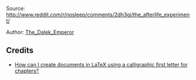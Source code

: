 Source: http://www.reddit.com/r/nosleep/comments/2dh3gj/the_afterlife_experiment/

Author: [The_Dalek_Emperor](http://www.reddit.com/user/The_Dalek_Emperor)

## Credits

* [How can I create documents in LaTeX using a calligraphic first letter for chapters?](http://tex.stackexchange.com/q/769/5645)